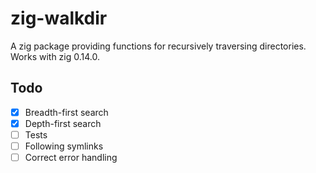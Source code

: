 # zig-walkdir

A zig package providing functions for recursively traversing directories.
Works with zig 0.14.0.

## Todo

- [x] Breadth-first search
- [x] Depth-first search
- [ ] Tests
- [ ] Following symlinks
- [ ] Correct error handling
